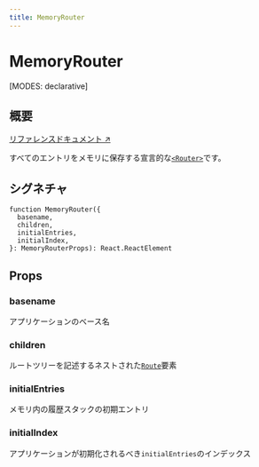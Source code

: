 ```yaml
---
title: MemoryRouter
---
```


# MemoryRouter

[MODES: declarative]

## 概要

[リファレンスドキュメント ↗](https://api.reactrouter.com/v7/functions/react_router.MemoryRouter.html)

すべてのエントリをメモリに保存する宣言的な[`<Router>`](../declarative-routers/Router)です。

## シグネチャ

```tsx
function MemoryRouter({
  basename,
  children,
  initialEntries,
  initialIndex,
}: MemoryRouterProps): React.ReactElement
```

## Props

### basename

アプリケーションのベース名

### children

ルートツリーを記述するネストされた[`Route`](../components/Route)要素

### initialEntries

メモリ内の履歴スタックの初期エントリ

### initialIndex

アプリケーションが初期化されるべき`initialEntries`のインデックス